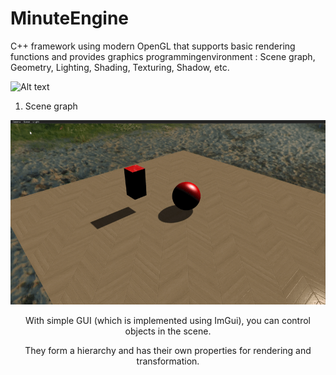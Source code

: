 # MinuteEngine
C++ framework using modern OpenGL that supports basic rendering functions and provides graphics programmingenvironment : Scene graph, Geometry, Lighting, Shading, Texturing, Shadow, etc.

![Alt text](/Image/main.png "Basic scene")

1. Scene graph

<p align="center">
  <img src="/Image/scene_graph.gif">
</p>

<p align="center">With simple GUI (which is implemented using ImGui), you can control objects in the scene.</p>
<p align="center">They form a hierarchy and has their own properties for rendering and transformation.</p>
